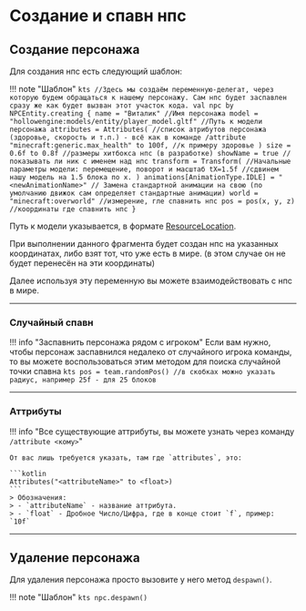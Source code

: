 # Создание и спавн нпс


## Создание персонажа

Для создания нпс есть следующий шаблон:

!!! note "Шаблон"
    ```kts
    //Здесь мы создаём переменную-делегат, через которую будем обращаться к нашему персонажу. Сам нпс будет заспавлен сразу же как будет вызван этот участок кода.
    val npc by NPCEntity.creating {
        name = "Виталик" //Имя персонажа
        model = "hollowengine:models/entity/player_model.gltf" //Путь к модели персонажа
        attributes = Attributes( //список атрибутов персонажа (здоровье, скорость и т.п.) - всё как в команде /attribute
            "minecraft:generic.max_health" to 100f, //к примеру здоровье
        )
        size = 0.6f to 0.8f //размеры хитбокса нпс (в разработке)
        showName = true //показывать ли ник с именем над нпс
        transform = Transform( //Начальные параметры модели: перемещение, поворот и масштаб
            tX=1.5f //сдвинем нашу модель на 1.5 блока по x.
        )
        animations[AnimationType.IDLE] = "<newAnimationName>" // Замена стандартной анимации на свою (по умолчанию движок сам определяет стандартные анимации)
        world = "minecraft:overworld" //измерение, гле спавнить нпс
        pos = pos(x, y, z) //координаты где спавнить нпс
    }
    ```

Путь к модели указывается, в формате [ResourceLocation](../../../../features/resources).

При выполнении данного фрагмента будет создан нпс на указанных координатах, либо взят тот, что уже есть в мире. (в этом случае он не будет перенесён на эти координаты)

Далее используя эту переменную вы можете взаимодействовать с нпс в мире.

---

### Случайный спавн

!!! info "Заспавнить персонажа рядом с игроком"
    Если вам нужно, чтобы персонаж заспавнился недалеко от случайного игрока команды, то вы можете воспользоваться этим методом для поиска случайной точки спавна
    ```kts
    pos = team.randomPos() //в скобках можно указать радиус, например 25f - для 25 блоков
    ```

---

### Аттрибуты

!!! info "Все существующие аттрибуты, вы можете узнать через команду `/attribute <кому>`"

    От вас лишь требуется указать, там где `attributes`, это:
    
    ```kotlin
    Attributes("<attributeName>" to <float>)
    ```
    > Обозначения: 
    > - `attributeName` - название аттрибута.  
    > - `float` - Дробное Число/Цифра, где в конце стоит `f`, пример: `10f`

---

## Удаление персонажа

Для удаления персонажа просто вызовите у него метод `despawn()`.

!!! note "Шаблон"
    ```kts
    npc.despawn()
    ```